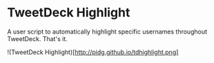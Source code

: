 TweetDeck Highlight
===================

A user script to automatically highlight specific usernames throughout TweetDeck. That's it.

!(TweetDeck Highlight)[http://pidg.github.io/tdhighlight.png]
